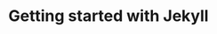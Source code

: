 ---
title: Getting started with Jekyll
description: Now that you are all set up to build sites, we'll learn about the building static sites. We will cover the fundamentals of Jekyll and work towards a well maintained, client editable static site.
type: series
next_set:
---